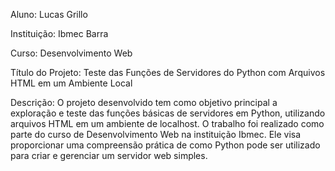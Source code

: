 Aluno: Lucas Grillo

Instituição: Ibmec Barra

Curso: Desenvolvimento Web

Título do Projeto: Teste das Funções de Servidores do Python com Arquivos HTML em um Ambiente Local

Descrição: O projeto desenvolvido tem como objetivo principal a exploração e teste das funções básicas de servidores em Python, 
utilizando arquivos HTML em um ambiente de localhost. O trabalho foi realizado como parte do curso de Desenvolvimento Web na instituição Ibmec.
Ele visa proporcionar uma compreensão prática de como Python pode ser utilizado para criar e gerenciar um servidor web simples.
